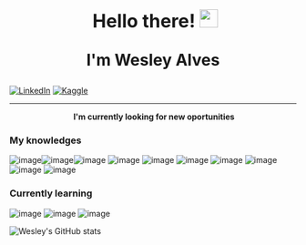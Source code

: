 <p style="text-align: center; font-size: 32px;"><strong>&nbsp;Hello there! <img src="https://media.giphy.com/media/hvRJCLFzcasrR4ia7z/giphy.gif" width="32px" /></strong></p>
<p style="text-align: center; font-size: 28px;"><strong>I'm Wesley Alves</strong></p>

[![LinkedIn](https://img.shields.io/badge/linkedin-%230077B5.svg?style=for-the-badge&logo=linkedin&logoColor=white)](https://www.linkedin.com/in/wesley-silva-alves/) [![Kaggle](https://img.shields.io/badge/Kaggle-20BEFF?style=for-the-badge&logo=Kaggle&logoColor=white)](https://www.kaggle.com/wesleysilvaalves)

<hr />
<p style="text-align: center;"><strong>&nbsp;I'm currently looking for new oportunities</strong></p>

### My knowledges
![image](https://img.shields.io/badge/Python-FFD43B?style=for-the-badge&logo=python&logoColor=blue
)![image](https://img.shields.io/badge/Java-ED8B00?style=for-the-badge&logo=java&logoColor=white
)![image](https://img.shields.io/badge/HTML5-E34F26?style=for-the-badge&logo=html5&logoColor=white)
![image](https://img.shields.io/badge/PHP-777BB4?style=for-the-badge&logo=php&logoColor=white)
![image](https://img.shields.io/badge/CSS3-1572B6?style=for-the-badge&logo=css3&logoColor=white)
![image](https://img.shields.io/badge/Pandas-2C2D72?style=for-the-badge&logo=pandas&logoColor=white)
![image](https://img.shields.io/badge/Numpy-777BB4?style=for-the-badge&logo=numpy&logoColor=white)
![image](https://img.shields.io/badge/SciPy-654FF0?style=for-the-badge&logo=SciPy&logoColor=white)
![image](https://img.shields.io/badge/TensorFlow-FF6F00?style=for-the-badge&logo=TensorFlow&logoColor=white)
![image](https://img.shields.io/badge/Keras-D00000?style=for-the-badge&logo=Keras&logoColor=white)

### Currently learning
![image](https://img.shields.io/badge/PowerBI-F2C811?style=for-the-badge&logo=Power%20BI&logoColor=white)
![image](https://img.shields.io/badge/Amazon_AWS-FF9900?style=for-the-badge&logo=amazonaws&logoColor=white)
![image](https://img.shields.io/badge/Google_Cloud-4285F4?style=for-the-badge&logo=google-cloud&logoColor=white)

![Wesley's GitHub stats](https://github-readme-stats.vercel.app/api?username=Wesley-S-Alves)



<!--
**Wesley-S-Alves/Wesley-S-Alves** is a ✨ _special_ ✨ repository because its `README.md` (this file) appears on your GitHub profile.

Here are some ideas to get you started:

- 🔭 I’m currently working on ...
- 🌱 I’m currently learning ...
- 👯 I’m looking to collaborate on ...
- 🤔 I’m looking for help with ...
- 💬 Ask me about ...
- 📫 How to reach me: ...
- 😄 Pronouns: ...
- ⚡ Fun fact: ...
-->
